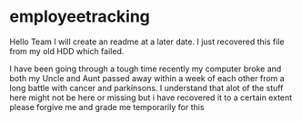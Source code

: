 # employeetracking
Hello Team I will create an readme at a later date. I just recovered this file from my old HDD which failed.

I have been going through a tough time recently my computer broke and both my Uncle and Aunt passed away within a week of each other from a long battle with cancer and parkinsons. I understand that alot of the stuff here might not be here or missing but i have recovered it to a certain extent please forgive me and grade me temporarily for this
